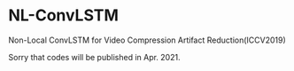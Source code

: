 # NL-ConvLSTM
Non-Local ConvLSTM for Video Compression Artifact Reduction(ICCV2019)

Sorry that codes will be published in Apr. 2021.
